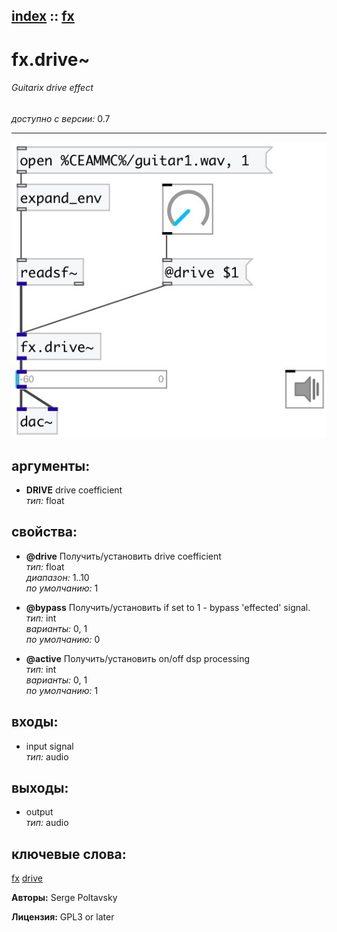 [index](index.html) :: [fx](category_fx.html)
---

# fx.drive~

###### Guitarix drive effect

*доступно с версии:* 0.7

---




[![example](../examples/img/fx.drive~.jpg)](../examples/pd/fx.drive~.pd)



## аргументы:

* **DRIVE**
drive coefficient<br>
_тип:_ float<br>





## свойства:

* **@drive** 
Получить/установить drive coefficient<br>
_тип:_ float<br>
_диапазон:_ 1..10<br>
_по умолчанию:_ 1<br>

* **@bypass** 
Получить/установить if set to 1 - bypass &#39;effected&#39; signal.<br>
_тип:_ int<br>
_варианты:_ 0, 1<br>
_по умолчанию:_ 0<br>

* **@active** 
Получить/установить on/off dsp processing<br>
_тип:_ int<br>
_варианты:_ 0, 1<br>
_по умолчанию:_ 1<br>



## входы:

* input signal<br>
_тип:_ audio



## выходы:

* output<br>
_тип:_ audio



## ключевые слова:

[fx](keywords/fx.html)
[drive](keywords/drive.html)






**Авторы:** Serge Poltavsky




**Лицензия:** GPL3 or later





